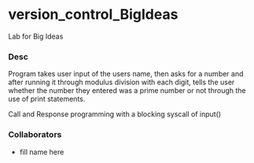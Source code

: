 # version_control_BigIdeas
Lab for Big Ideas


### Desc
Program takes user input of the users name, then asks for a number and after running it through modulus division with each digit, tells the user whether the number they entered was a prime number or not through the use of print statements. 

Call and Response programming with a blocking syscall of input()


### Collaborators 

- fill name here
